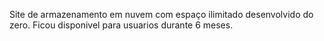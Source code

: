 Site de armazenamento em nuvem com espaço ilimitado desenvolvido do zero. Ficou disponivel para usuarios durante 6 meses.
